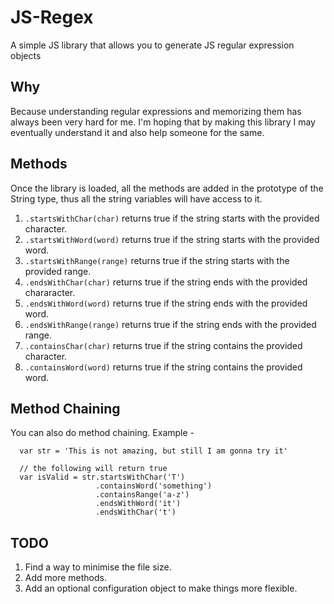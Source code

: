 JS-Regex
========

A simple JS library that allows you to generate JS regular expression objects

## Why

Because understanding regular expressions and memorizing them has always been very hard for me. I'm hoping that by making this library I may eventually understand it and also help someone for the same.

## Methods

Once the library is loaded, all the methods are added in the prototype of the String type, thus all the string variables will have access to it.

1. `.startsWithChar(char)` returns true if the string starts with the provided character.  
2. `.startsWithWord(word)` returns true if the string starts with the provided word.  
3. `.startsWithRange(range)` returns true if the string starts with the provided range. 
4. `.endsWithChar(char)` returns true if the string ends with the provided chararacter.
5. `.endsWithWord(word)` returns true if the string ends with the provided word.  
6. `.endsWithRange(range)` returns true if the string ends with the provided range.  
7. `.containsChar(char)` returns true if the string contains the provided character.
8. `.containsWord(word)` returns true if the string contains the provided word.


## Method Chaining

You can also do method chaining. Example - 
````
  var str = 'This is not amazing, but still I am gonna try it'
  
  // the following will return true
  var isValid = str.startsWithChar('T')
                   .containsWord('something')
                   .containsRange('a-z')
                   .endsWithWord('it')
                   .endsWithChar('t')
````
## TODO

1. Find a way to minimise the file size.
2. Add more methods.
3. Add an optional configuration object to make things more flexible.

